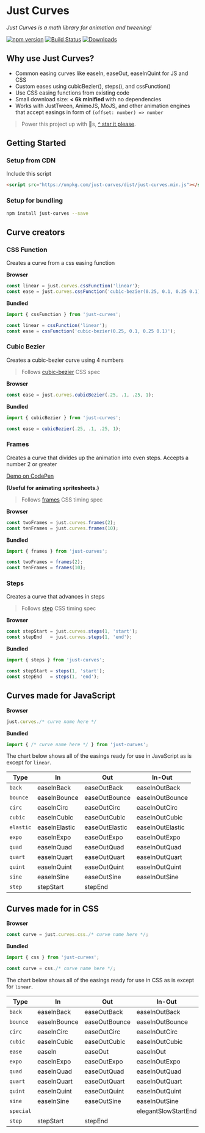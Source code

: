 # Just Curves

*Just Curves is a math library for animation and tweening!*

[![npm version](https://badge.fury.io/js/just-curves.svg)](https://badge.fury.io/js/just-curves)
[![Build Status](https://travis-ci.org/just-animate/just-curves.svg?branch=master)](https://travis-ci.org/just-animate/just-curves)
[![Downloads](https://img.shields.io/npm/dm/just-curves.svg)](https://www.npmjs.com/package/just-curves)

## Why use Just Curves?

- Common easing curves like easeIn, easeOut, easeInQuint for JS and CSS
- Custom eases using cubicBezier(), steps(), and cssFunction()
- Use CSS easing functions from existing code
- Small download size: __< 6k minified__  with no dependencies
- Works with JustTween, AnimeJS, MoJS, and other animation engines that accept easings in form of ```(offset: number) => number```

> Power this project up with 🌟s,  [^ star it please](https://github.com/just-animate/just-curves/stargazers).

## Getting Started

### Setup from CDN
Include this script
```html
<script src="https://unpkg.com/just-curves/dist/just-curves.min.js"></script>
```

### Setup for bundling

```bash
npm install just-curves --save
```

## Curve creators

### CSS Function
Creates a curve from a css easing function

**Browser**
```ts
const linear = just.curves.cssFunction('linear');
const ease = just.curves.cssFunction('cubic-bezier(0.25, 0.1, 0.25 0.1)');
```

**Bundled**
```ts
import { cssFunction } from 'just-curves';

const linear = cssFunction('linear');
const ease = cssFunction('cubic-bezier(0.25, 0.1, 0.25 0.1)');
```

### Cubic Bezier
Creates a cubic-bezier curve using 4 numbers

> Follows [cubic-bezier](https://drafts.csswg.org/css-timing/#cubic-bezier-timing-functions) CSS spec

**Browser**
```ts
const ease = just.curves.cubicBezier(.25, .1, .25, 1);
```

**Bundled**
```ts
import { cubicBezier } from 'just-curves';

const ease = cubicBezier(.25, .1, .25, 1);
```

### Frames
Creates a curve that divides up the animation into even steps. Accepts a number 2 or greater

[Demo on CodePen](http://codepen.io/notoriousb1t/pen/EZexMq)

__(Useful for animating spritesheets.)__

> Follows [frames](https://drafts.csswg.org/css-timing/#frames-timing-functions) CSS timing spec

**Browser**
```ts
const twoFrames = just.curves.frames(2);
const tenFrames = just.curves.frames(10);
```

**Bundled**
```ts
import { frames } from 'just-curves';

const twoFrames = frames(2);
const tenFrames = frames(10);
```

### Steps
Creates a curve that advances in steps

> Follows [step](https://drafts.csswg.org/css-timing/#step-timing-functions) CSS timing spec

**Browser**
```ts
const stepStart = just.curves.steps(1, 'start');
const stepEnd   = just.curves.steps(1, 'end');
```

**Bundled**
```ts
import { steps } from 'just-curves';

const stepStart = steps(1, 'start');
const stepEnd   = steps(1, 'end');
```

## Curves made for JavaScript

**Browser**
```ts
just.curves./* curve name here */
```

**Bundled**
```ts
import { /* curve name here */ } from 'just-curves';
```
The chart below shows all of the easings ready for use in JavaScript as is except for `linear`.


Type | In | Out | In-Out
--- | --- | --- | ---
`back` | easeInBack | easeOutBack | easeInOutBack
`bounce` | easeInBounce | easeOutBounce | easeInOutBounce
`circ` | easeInCirc | easeOutCirc | easeInOutCirc
`cubic` | easeInCubic | easeOutCubic | easeInOutCubic
`elastic` | easeInElastic | easeOutElastic | easeInOutElastic
`expo` | easeInExpo | easeOutExpo | easeInOutExpo
`quad` | easeInQuad | easeOutQuad | easeInOutQuad
`quart` | easeInQuart | easeOutQuart | easeInOutQuart
`quint` | easeInQuint | easeOutQuint | easeInOutQuint
`sine` | easeInSine | easeOutSine | easeInOutSine
`step` | stepStart | stepEnd |


## Curves made for in CSS

**Browser**
```ts
const curve = just.curves.css./* curve name here */;
```

**Bundled**
```ts
import { css } from 'just-curves';

const curve = css./* curve name here */;
```

The chart below shows all of the easings ready for use in CSS as is except for `linear`.

Type | In | Out | In-Out
--- | --- | --- | ---
`back` | easeInBack | easeOutBack | easeInOutBack
`bounce` | easeInBounce | easeOutBounce | easeInOutBounce
`circ` | easeInCirc | easeOutCirc | easeInOutCirc
`cubic` | easeInCubic | easeOutCubic | easeInOutCubic
`ease` | easeIn | easeOut | easeInOut
`expo` | easeInExpo | easeOutExpo | easeInOutExpo
`quad` | easeInQuad | easeOutQuad | easeInOutQuad
`quart` | easeInQuart | easeOutQuart | easeInOutQuart
`quint` | easeInQuint | easeOutQuint | easeInOutQuint
`sine` | easeInSine | easeOutSine | easeInOutSine
`special` | | | elegantSlowStartEnd
`step` | stepStart | stepEnd |

